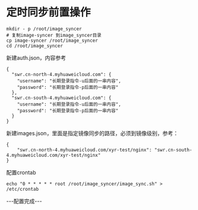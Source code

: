 # 定时同步前置操作
```
mkdir - p /root/image_syncer
# 复制image-syncer 到image_syncer目录
cp image-syncer /root/image_syncer
cd /root/image_syncer
```
新建auth.json，内容参考
```
{
  "swr.cn-north-4.myhuaweicloud.com": {
    "username": "长期登录指令-u后面的一串内容",
    "password": "长期登录指令-p后面的一串内容"
  },
  "swr.cn-south-4.myhuaweicloud.com": {
    "username": "长期登录指令-u后面的一串内容",
    "password": "长期登录指令-p后面的一串内容"
  }
}
```
新建images.json，里面是指定镜像同步的路径，必须到镜像级别，参考：
```
{
    "swr.cn-north-4.myhuaweicloud.com/xyr-test/nginx": "swr.cn-south-4.myhuaweicloud.com/xyr-test/nginx"
}
```
配置crontab
```
echo "0 * * * * * root /root/image_syncer/image_sync.sh" > /etc/crontab
```

---配置完成---